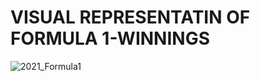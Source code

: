 # VISUAL REPRESENTATIN OF FORMULA 1-WINNINGS



![2021_Formula1](https://user-images.githubusercontent.com/63057331/133889418-15b81b12-7411-45ab-ae41-7ceb8601f1be.png)
